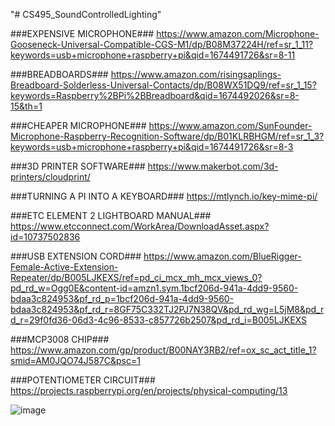 "# CS495_SoundControlledLighting" 

###EXPENSIVE MICROPHONE###
https://www.amazon.com/Microphone-Gooseneck-Universal-Compatible-CGS-M1/dp/B08M37224H/ref=sr_1_11?keywords=usb+microphone+raspberry+pi&qid=1674491726&sr=8-11

###BREADBOARDS###
https://www.amazon.com/risingsaplings-Breadboard-Solderless-Universal-Contacts/dp/B08WX51DQ9/ref=sr_1_15?keywords=Raspberry%2BPi%2BBreadboard&qid=1674492026&sr=8-15&th=1

###CHEAPER MICROPHONE###
https://www.amazon.com/SunFounder-Microphone-Raspberry-Recognition-Software/dp/B01KLRBHGM/ref=sr_1_3?keywords=usb+microphone+raspberry+pi&qid=1674491726&sr=8-3

###3D PRINTER SOFTWARE###
https://www.makerbot.com/3d-printers/cloudprint/

###TURNING A PI INTO A KEYBOARD###
https://mtlynch.io/key-mime-pi/

###ETC ELEMENT 2 LIGHTBOARD MANUAL###
https://www.etcconnect.com/WorkArea/DownloadAsset.aspx?id=10737502836

###USB EXTENSION CORD###
https://www.amazon.com/BlueRigger-Female-Active-Extension-Repeater/dp/B005LJKEXS/ref=pd_ci_mcx_mh_mcx_views_0?pd_rd_w=Ogg0E&content-id=amzn1.sym.1bcf206d-941a-4dd9-9560-bdaa3c824953&pf_rd_p=1bcf206d-941a-4dd9-9560-bdaa3c824953&pf_rd_r=8GF75C332TJ2PJ7N38QV&pd_rd_wg=L5jM8&pd_rd_r=29f0fd36-06d3-4c96-8533-c857726b2507&pd_rd_i=B005LJKEXS

###MCP3008 CHIP###
https://www.amazon.com/gp/product/B00NAY3RB2/ref=ox_sc_act_title_1?smid=AM0JQO74J587C&psc=1

###POTENTIOMETER CIRCUIT###
https://projects.raspberrypi.org/en/projects/physical-computing/13

![image](https://user-images.githubusercontent.com/98055163/230794572-424bd716-af15-47fd-bc0f-0bb61ab137f0.png)
